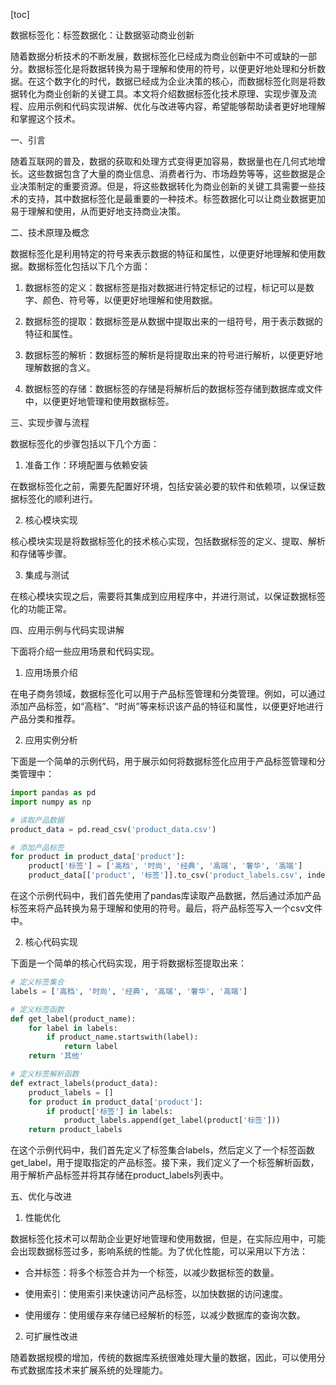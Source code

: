 
[toc]                    
                
                
数据标签化：标签数据化：让数据驱动商业创新

随着数据分析技术的不断发展，数据标签化已经成为商业创新中不可或缺的一部分。数据标签化是将数据转换为易于理解和使用的符号，以便更好地处理和分析数据。在这个数字化的时代，数据已经成为企业决策的核心，而数据标签化则是将数据转化为商业创新的关键工具。本文将介绍数据标签化技术原理、实现步骤及流程、应用示例和代码实现讲解、优化与改进等内容，希望能够帮助读者更好地理解和掌握这个技术。

一、引言

随着互联网的普及，数据的获取和处理方式变得更加容易，数据量也在几何式地增长。这些数据包含了大量的商业信息、消费者行为、市场趋势等等，这些数据是企业决策制定的重要资源。但是，将这些数据转化为商业创新的关键工具需要一些技术的支持，其中数据标签化是最重要的一种技术。标签数据化可以让商业数据更加易于理解和使用，从而更好地支持商业决策。

二、技术原理及概念

数据标签化是利用特定的符号来表示数据的特征和属性，以便更好地理解和使用数据。数据标签化包括以下几个方面：

1. 数据标签的定义：数据标签是指对数据进行特定标记的过程，标记可以是数字、颜色、符号等，以便更好地理解和使用数据。

2. 数据标签的提取：数据标签是从数据中提取出来的一组符号，用于表示数据的特征和属性。

3. 数据标签的解析：数据标签的解析是将提取出来的符号进行解析，以便更好地理解数据的含义。

4. 数据标签的存储：数据标签的存储是将解析后的数据标签存储到数据库或文件中，以便更好地管理和使用数据标签。

三、实现步骤与流程

数据标签化的步骤包括以下几个方面：

1. 准备工作：环境配置与依赖安装

在数据标签化之前，需要先配置好环境，包括安装必要的软件和依赖项，以保证数据标签化的顺利进行。

2. 核心模块实现

核心模块实现是将数据标签化的技术核心实现，包括数据标签的定义、提取、解析和存储等步骤。

3. 集成与测试

在核心模块实现之后，需要将其集成到应用程序中，并进行测试，以保证数据标签化的功能正常。

四、应用示例与代码实现讲解

下面将介绍一些应用场景和代码实现。

1. 应用场景介绍

在电子商务领域，数据标签化可以用于产品标签管理和分类管理。例如，可以通过添加产品标签，如“高档”、“时尚”等来标识该产品的特征和属性，以便更好地进行产品分类和推荐。

2. 应用实例分析

下面是一个简单的示例代码，用于展示如何将数据标签化应用于产品标签管理和分类管理中：

```python
import pandas as pd
import numpy as np

# 读取产品数据
product_data = pd.read_csv('product_data.csv')

# 添加产品标签
for product in product_data['product']:
    product['标签'] = ['高档', '时尚', '经典', '高端', '奢华', '高端']
    product_data[['product', '标签']].to_csv('product_labels.csv', index=False)
```

在这个示例代码中，我们首先使用了pandas库读取产品数据，然后通过添加产品标签来将产品转换为易于理解和使用的符号。最后，将产品标签写入一个csv文件中。

2. 核心代码实现

下面是一个简单的核心代码实现，用于将数据标签提取出来：

```python
# 定义标签集合
labels = ['高档', '时尚', '经典', '高端', '奢华', '高端']

# 定义标签函数
def get_label(product_name):
    for label in labels:
        if product_name.startswith(label):
            return label
    return '其他'

# 定义标签解析函数
def extract_labels(product_data):
    product_labels = []
    for product in product_data['product']:
        if product['标签'] in labels:
            product_labels.append(get_label(product['标签']))
    return product_labels
```

在这个示例代码中，我们首先定义了标签集合labels，然后定义了一个标签函数get\_label，用于提取指定的产品标签。接下来，我们定义了一个标签解析函数，用于解析产品标签并将其存储在product\_labels列表中。

五、优化与改进

1. 性能优化

数据标签化技术可以帮助企业更好地管理和使用数据，但是，在实际应用中，可能会出现数据标签过多，影响系统的性能。为了优化性能，可以采用以下方法：

- 合并标签：将多个标签合并为一个标签，以减少数据标签的数量。

- 使用索引：使用索引来快速访问产品标签，以加快数据的访问速度。

- 使用缓存：使用缓存来存储已经解析的标签，以减少数据库的查询次数。

2. 可扩展性改进

随着数据规模的增加，传统的数据库系统很难处理大量的数据，因此，可以使用分布式数据库技术来扩展系统的处理能力。

